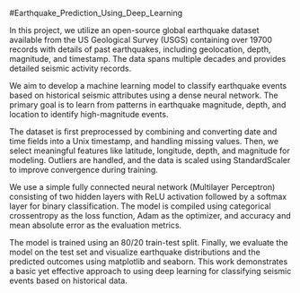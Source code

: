 #Earthquake_Prediction_Using_Deep_Learning

In this project, we utilize an open-source global earthquake dataset available from the US Geological Survey (USGS) containing over 19700 records with details of past earthquakes, including geolocation, depth, magnitude, and timestamp. The data spans multiple decades and provides detailed seismic activity records.

We aim to develop a machine learning model to classify earthquake events based on historical seismic attributes using a dense neural network. The primary goal is to learn from patterns in earthquake magnitude, depth, and location to identify high-magnitude events.

The dataset is first preprocessed by combining and converting date and time fields into a Unix timestamp, and handling missing values. Then, we select meaningful features like latitude, longitude, depth, and magnitude for modeling. Outliers are handled, and the data is scaled using StandardScaler to improve convergence during training.

We use a simple fully connected neural network (Multilayer Perceptron) consisting of two hidden layers with ReLU activation followed by a softmax layer for binary classification. The model is compiled using categorical crossentropy as the loss function, Adam as the optimizer, and accuracy and mean absolute error as the evaluation metrics.

The model is trained using an 80/20 train-test split. Finally, we evaluate the model on the test set and visualize earthquake distributions and the predicted outcomes using matplotlib and seaborn. This work demonstrates a basic yet effective approach to using deep learning for classifying seismic events based on historical data.
